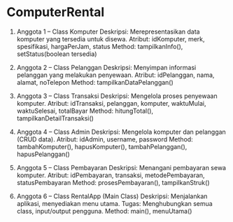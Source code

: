 # ComputerRental
1. Anggota 1 – Class Komputer
Deskripsi: Merepresentasikan data komputer yang tersedia untuk disewa.
Atribut: idKomputer, merk, spesifikasi, hargaPerJam, status
Method: tampilkanInfo(), setStatus(boolean tersedia)

2. Anggota 2 – Class Pelanggan
Deskripsi: Menyimpan informasi pelanggan yang melakukan penyewaan.
Atribut: idPelanggan, nama, alamat, noTelepon
Method: tampilkanDataPelanggan()

3. Anggota 3 – Class Transaksi
Deskripsi: Mengelola proses penyewaan komputer.
Atribut: idTransaksi, pelanggan, komputer, waktuMulai, waktuSelesai, totalBayar
Method: hitungTotal(), tampilkanDetailTransaksi()

4. Anggota 4 – Class Admin
Deskripsi: Mengelola komputer dan pelanggan (CRUD data).
Atribut: idAdmin, username, password
Method: tambahKomputer(), hapusKomputer(), tambahPelanggan(), hapusPelanggan()

5. Anggota 5 – Class Pembayaran
Deskripsi: Menangani pembayaran sewa komputer.
Atribut: idPembayaran, transaksi, metodePembayaran, statusPembayaran
Method: prosesPembayaran(), tampilkanStruk()

6. Anggota 6 – Class RentalApp (Main Class)
Deskripsi: Menjalankan aplikasi, menyediakan menu utama.
Tugas: Menghubungkan semua class, input/output pengguna.
Method: main(), menuUtama()
